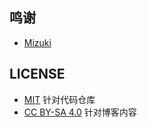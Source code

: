 ## 鸣谢
- [Mizuki](https://github.com/matsuzaka-yuki/Mizuki)
## LICENSE
- [MIT](https://github.com/hiruocha/hiruocha.github.io/blob/main/LICENSE) 针对代码仓库
- [CC BY-SA 4.0](https://creativecommons.org/licenses/by-sa/4.0/deed.zh-hans) 针对博客内容
